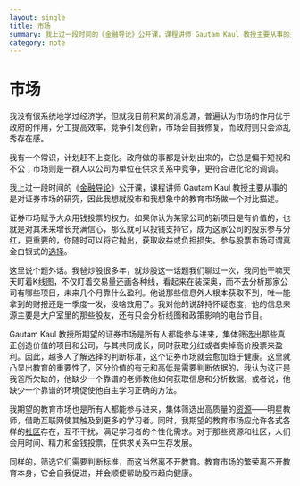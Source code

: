```yaml
---
layout: single
title: 市场
summary: 我上过一段时间的《金融导论》公开课，课程讲师 Gautam Kaul 教授主要从事的是对证券市场的研究，因此我想就股市和我想象中的教育市场做一个对比描述。
category: note
---
```


# 市场

我没有很系统地学过经济学，但就我目前积累的消息源，普遍认为市场的作用优于政府的作用，分工提高效率，竞争引发创新，市场会自我修复，而政府则只会添乱秀存在感。

我有一个常识，计划赶不上变化。政府做的事都是计划出来的，它总是偏于短视和不公；市场则是一群人以公司为单位在供求关系中竞争，更符合进化论的调调。

我上过一段时间的《[金融导论](http://blog.lizunlong.com/post/85510624070/summary-finance)》公开课，课程讲师 Gautam Kaul 教授主要从事的是对证券市场的研究，因此我想就股市和我想象中的教育市场做一个对比描述。

证券市场赋予大众用钱投票的权力。如果你认为某家公司的新项目是有价值的，也就是对其未来增长充满信心，那么就可以投钱支持它，成为这家公司的股东参与分红，更重要的，你随时可以将它抛出，获取收益或负担损失。参与股票市场可谓真金白银式的[选择](/note/choice.html)。

这里说个题外话。我爸炒股很多年，就炒股这一话题我们聊过一次，我问他干嘛天天盯着K线图，不仅盯着交易量还画各种线，看起来在装深奥，而不去分析那家公司有哪些项目，未来几个月靠什么盈利。他说那些信息外人根本获取不到，唯一能拿到的财报还是一季度一发，没啥效用了。我对他的说辞持怀疑态度，他的信息来源主要是大户室里的那些股友，还有只会分析线图和政策影响的电台节目。

Gautam Kaul 教授所期望的证券市场是所有人都能参与进来，集体筛选出那些真正创造价值的项目和公司，与其共同成长，同时获取分红或者卖掉高价股票来盈利。因此，越多人了解选择的判断标准，这个证券市场就会愈加趋于健康。这里就凸显出教育的重要性了，区分价值的有无和高低是需要判断依据的，我认为这正是我爸所欠缺的，他缺少一个靠谱的老师教他如何获取信息和分析数据，或者说，他缺少一个靠谱的环境促使他自主学习正确的方法。

我期望的教育市场也是所有人都能参与进来，集体筛选出高质量的[资源](/note/resource.html)——明星教师，借助互联网使其触及到更多的学习者。同时，我期望的教育市场应允许各式各样的[社区](/note/community.html)存在，互不干扰，满足学习者的个性化需求。对于那些资源和社区，人们会用时间、精力和金钱投票，在供求关系中生存发展。

同样的，筛选它们需要判断标准，而这当然离不开教育。教育市场的繁荣离不开教育本身，它会自我促进，并会顺便帮助股市趋向健康。
